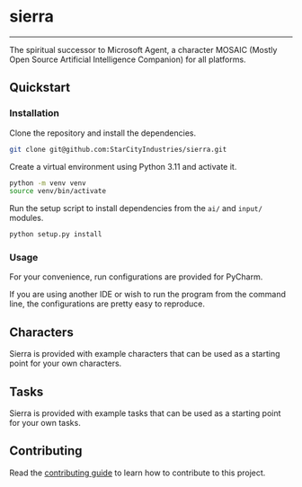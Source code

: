 # sierra
___
The spiritual successor to Microsoft Agent, a character MOSAIC (Mostly Open Source Artificial Intelligence Companion) for all platforms.

## Quickstart

### Installation

Clone the repository and install the dependencies.
```bash
git clone git@github.com:StarCityIndustries/sierra.git
```

Create a virtual environment using Python 3.11 and activate it.
```bash
python -m venv venv
source venv/bin/activate
```

Run the setup script to install dependencies from the `ai/` and `input/` modules.
```bash
python setup.py install
```

### Usage

For your convenience, run configurations are provided for PyCharm.

If you are using another IDE or wish to run the program from the command line, the configurations are pretty easy to reproduce.

## Characters

Sierra is provided with example characters that can be used as a starting point for your own characters.

## Tasks

Sierra is provided with example tasks that can be used as a starting point for your own tasks.


## Contributing

Read the [contributing guide](CONTRIBUTING.md) to learn how to contribute to this project.